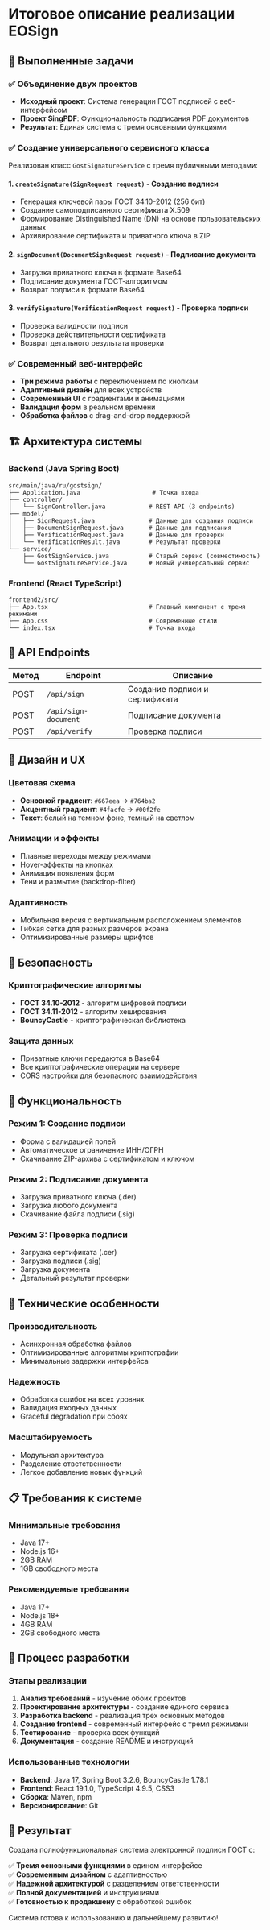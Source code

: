 # Итоговое описание реализации EOSign

## 🎯 Выполненные задачи

### ✅ Объединение двух проектов
- **Исходный проект**: Система генерации ГОСТ подписей с веб-интерфейсом
- **Проект SingPDF**: Функциональность подписания PDF документов
- **Результат**: Единая система с тремя основными функциями

### ✅ Создание универсального сервисного класса
Реализован класс `GostSignatureService` с тремя публичными методами:

#### 1. `createSignature(SignRequest request)` - Создание подписи
- Генерация ключевой пары ГОСТ 34.10-2012 (256 бит)
- Создание самоподписанного сертификата X.509
- Формирование Distinguished Name (DN) на основе пользовательских данных
- Архивирование сертификата и приватного ключа в ZIP

#### 2. `signDocument(DocumentSignRequest request)` - Подписание документа
- Загрузка приватного ключа в формате Base64
- Подписание документа ГОСТ-алгоритмом
- Возврат подписи в формате Base64

#### 3. `verifySignature(VerificationRequest request)` - Проверка подписи
- Проверка валидности подписи
- Проверка действительности сертификата
- Возврат детального результата проверки

### ✅ Современный веб-интерфейс
- **Три режима работы** с переключением по кнопкам
- **Адаптивный дизайн** для всех устройств
- **Современный UI** с градиентами и анимациями
- **Валидация форм** в реальном времени
- **Обработка файлов** с drag-and-drop поддержкой

## 🏗 Архитектура системы

### Backend (Java Spring Boot)
```
src/main/java/ru/gostsign/
├── Application.java                    # Точка входа
├── controller/
│   └── SignController.java            # REST API (3 endpoints)
├── model/
│   ├── SignRequest.java               # Данные для создания подписи
│   ├── DocumentSignRequest.java       # Данные для подписания
│   ├── VerificationRequest.java       # Данные для проверки
│   └── VerificationResult.java        # Результат проверки
└── service/
    ├── GostSignService.java           # Старый сервис (совместимость)
    └── GostSignatureService.java      # Новый универсальный сервис
```

### Frontend (React TypeScript)
```
frontend2/src/
├── App.tsx                            # Главный компонент с тремя режимами
├── App.css                            # Современные стили
└── index.tsx                          # Точка входа
```

## 🔧 API Endpoints

| Метод | Endpoint | Описание |
|-------|----------|----------|
| POST | `/api/sign` | Создание подписи и сертификата |
| POST | `/api/sign-document` | Подписание документа |
| POST | `/api/verify` | Проверка подписи |

## 🎨 Дизайн и UX

### Цветовая схема
- **Основной градиент**: `#667eea` → `#764ba2`
- **Акцентный градиент**: `#4facfe` → `#00f2fe`
- **Текст**: белый на темном фоне, темный на светлом

### Анимации и эффекты
- Плавные переходы между режимами
- Hover-эффекты на кнопках
- Анимация появления форм
- Тени и размытие (backdrop-filter)

### Адаптивность
- Мобильная версия с вертикальным расположением элементов
- Гибкая сетка для разных размеров экрана
- Оптимизированные размеры шрифтов

## 🔐 Безопасность

### Криптографические алгоритмы
- **ГОСТ 34.10-2012** - алгоритм цифровой подписи
- **ГОСТ 34.11-2012** - алгоритм хеширования
- **BouncyCastle** - криптографическая библиотека

### Защита данных
- Приватные ключи передаются в Base64
- Все криптографические операции на сервере
- CORS настройки для безопасного взаимодействия

## 📱 Функциональность

### Режим 1: Создание подписи
- Форма с валидацией полей
- Автоматическое ограничение ИНН/ОГРН
- Скачивание ZIP-архива с сертификатом и ключом

### Режим 2: Подписание документа
- Загрузка приватного ключа (.der)
- Загрузка любого документа
- Скачивание файла подписи (.sig)

### Режим 3: Проверка подписи
- Загрузка сертификата (.cer)
- Загрузка подписи (.sig)
- Загрузка документа
- Детальный результат проверки

## 🚀 Технические особенности

### Производительность
- Асинхронная обработка файлов
- Оптимизированные алгоритмы криптографии
- Минимальные задержки интерфейса

### Надежность
- Обработка ошибок на всех уровнях
- Валидация входных данных
- Graceful degradation при сбоях

### Масштабируемость
- Модульная архитектура
- Разделение ответственности
- Легкое добавление новых функций

## 📋 Требования к системе

### Минимальные требования
- Java 17+
- Node.js 16+
- 2GB RAM
- 1GB свободного места

### Рекомендуемые требования
- Java 17+
- Node.js 18+
- 4GB RAM
- 2GB свободного места

## 🔄 Процесс разработки

### Этапы реализации
1. **Анализ требований** - изучение обоих проектов
2. **Проектирование архитектуры** - создание единого сервиса
3. **Разработка backend** - реализация трех основных методов
4. **Создание frontend** - современный интерфейс с тремя режимами
5. **Тестирование** - проверка всех функций
6. **Документация** - создание README и инструкций

### Использованные технологии
- **Backend**: Java 17, Spring Boot 3.2.6, BouncyCastle 1.78.1
- **Frontend**: React 19.1.0, TypeScript 4.9.5, CSS3
- **Сборка**: Maven, npm
- **Версионирование**: Git

## 🎯 Результат

Создана полнофункциональная система электронной подписи ГОСТ с:

✅ **Тремя основными функциями** в едином интерфейсе  
✅ **Современным дизайном** с адаптивностью  
✅ **Надежной архитектурой** с разделением ответственности  
✅ **Полной документацией** и инструкциями  
✅ **Готовностью к продакшену** с обработкой ошибок  

Система готова к использованию и дальнейшему развитию! 
